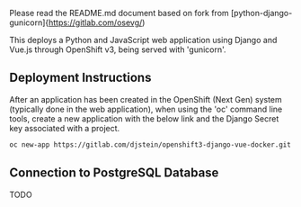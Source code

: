 Please read the README.md document based on fork from [python-django-gunicorn]{https://gitlab.com/osevg/)

This deploys a Python and JavaScript web application using Django and Vue.js through OpenShift v3, being served with 'gunicorn'.

## Deployment Instructions

After an application has been created in the OpenShift (Next Gen)  system (typically done in the web application), when using the 'oc' command line tools, create a new application with the below link and the Django Secret key associated with a project.
```bash
oc new-app https://gitlab.com/djstein/openshift3-django-vue-docker.git --env DJANGO_SECRET_KEY='<key>' python:latest
```

## Connection to PostgreSQL Database
TODO

